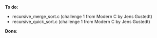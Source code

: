 **To do:** <br />
* recursive_merge_sort.c (challenge 1 from Modern C by Jens Gustedt) <br />
* recursive_quick_sort.c (challenge 1 from Modern C by Jens Gustedt) <br />

**Done:** <br />
